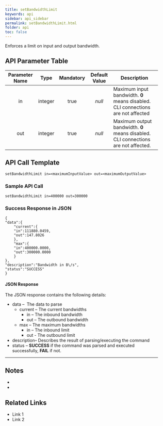 ```yaml
---
title: setBandwidthLimit
keywords: api
sidebar: api_sidebar
permalink: setBandwidthLimit.html
folder: api
toc: false
---
```




Enforces a limit on input and output bandwidth.





## API Parameter Table

| Parameter Name |  Type   | Mandatory | Default Value | Description                              |
| :------------: | :-----: | :-------: | :-----------: | ---------------------------------------- |
|       in       | integer |   true    |    *null*     | Maximum input bandwidth. **0** means disabled. CLI connections are not affected |
|      out       | integer |   true    |    *null*     | Maximum output bandwidth. **0** means disabled. CLI connections are not affected. |





## API Call Template

``` 
setBandwidthLimit in=<maximumInputValue> out=<maximumOutputValue>
```



### Sample API Call

```
setBandwidthLimit in=400000 out=300000
```

### Success Response in JSON

``` 
{
"data":{
    "current":{
    "in":111880.0459,
    "out":147.8026
    },
    "max":{
    "in":400000.0000,
    "out":300000.0000
    }
},
"description":"Bandwidth in B\/s",
"status":"SUCCESS"
}
```



#### JSON Response

The JSON response contains the following details:

- data –  The data to parse
  - current – The current bandwidths
    - in – The inbound bandwidth
    - out – The outbound bandwidth
  - max – The maximum bandwidths
    - in – The inbound limit
    - out - The outbound limit
- description– Describes the result of parsing/executing the command
- status – **SUCCESS** if the command was parsed and executed successfully, **FAIL** if not.

------

## Notes

- ​
- ​





## **Related Links**

- Link 1
- Link 2